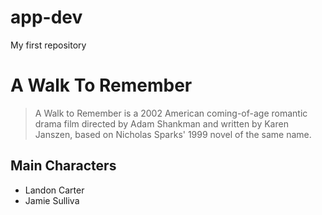 # app-dev
My first repository
# A Walk To Remember
> A Walk to Remember is a 2002 American coming-of-age romantic drama film directed by Adam Shankman and written by Karen Janszen, based on Nicholas Sparks' 1999 novel of the same name.

## Main Characters
- Landon Carter
- Jamie Sulliva

